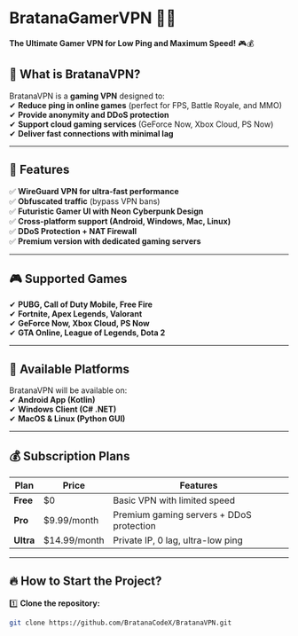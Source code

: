 
# BratanaGamerVPN 🚀🔥

**The Ultimate Gamer VPN for Low Ping and Maximum Speed!** 🎮💰

## 📌 What is BratanaVPN?

BratanaVPN is a **gaming VPN** designed to:\
✔ **Reduce ping in online games** (perfect for FPS, Battle Royale, and MMO)\
✔ **Provide anonymity and DDoS protection**\
✔ **Support cloud gaming services** (GeForce Now, Xbox Cloud, PS Now)\
✔ **Deliver fast connections with minimal lag**

---

## 🚀 Features

✅ **WireGuard VPN for ultra-fast performance**\
✅ **Obfuscated traffic** (bypass VPN bans)\
✅ **Futuristic Gamer UI with Neon Cyberpunk Design**\
✅ **Cross-platform support (Android, Windows, Mac, Linux)**\
✅ **DDoS Protection + NAT Firewall**\
✅ **Premium version with dedicated gaming servers**

---

## 🎮 Supported Games

✔ **PUBG, Call of Duty Mobile, Free Fire**\
✔ **Fortnite, Apex Legends, Valorant**\
✔ **GeForce Now, Xbox Cloud, PS Now**\
✔ **GTA Online, League of Legends, Dota 2**

---

## 📲 Available Platforms

BratanaVPN will be available on:\
✔ **Android App (Kotlin)**\
✔ **Windows Client (C# .NET)**\
✔ **MacOS & Linux (Python GUI)**

---

## 💰 Subscription Plans

| Plan      | Price         | Features                                 |
| --------- | ------------- | ---------------------------------------- |
| **Free**  | \$0           | Basic VPN with limited speed             |
| **Pro**   | \$9.99/month  | Premium gaming servers + DDoS protection |
| **Ultra** | \$14.99/month | Private IP, 0 lag, ultra-low ping        |

---

## 🔥 How to Start the Project?

1️⃣ **Clone the repository:**

```bash
git clone https://github.com/BratanaCodeX/BratanaVPN.git
```
